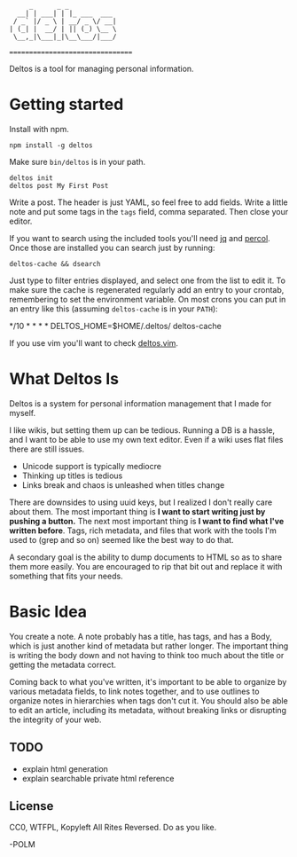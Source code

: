 
         _      _ _            
      __| | ___| | |_ ___  ___ 
     / _` |/ _ \ | __/ _ \/ __|
    | (_| |  __/ | || (_) \__ \
     \__,_|\___|_|\__\___/|___/
                               
    ===============================

Deltos is a tool for managing personal information. 

# Getting started

Install with npm.

    npm install -g deltos

Make sure `bin/deltos` is in your path. 

    deltos init
    deltos post My First Post

Write a post. The header is just YAML, so feel free to add fields. Write a
little note and put some tags in the `tags` field, comma separated. Then close
your editor. 

If you want to search using the included tools you'll need
[jq](https://stedolan.github.io/jq/) and
[percol](https://github.com/mooz/percol). Once those are installed you can
search just by running: 

    deltos-cache && dsearch

Just type to filter entries displayed, and select one from the list to edit it.
To make sure the cache is regenerated regularly add an entry to your crontab,
remembering to set the environment variable. On most crons you can put in an
entry like this (assuming `deltos-cache` is in your `PATH`): 

*/10 * * * * DELTOS_HOME=$HOME/.deltos/ deltos-cache

If you use vim you'll want to check [deltos.vim](http://github.com/polm/deltos.vim). 

# What Deltos Is

Deltos is a system for personal information management that I made for myself. 

I like wikis, but setting them up can be tedious. Running a DB is a hassle, and
I want to be able to use my own text editor.  Even if a wiki uses flat files
there are still issues.

- Unicode support is typically mediocre
- Thinking up titles is tedious
- Links break and chaos is unleashed when titles change

There are downsides to using uuid keys, but I realized I don't really care
about them. The most important thing is **I want to start writing just by
pushing a button.** The next most important thing is **I want to find what I've
written before**. Tags, rich metadata, and files that work with the tools I'm
used to (grep and so on) seemed like the best way to do that. 

A secondary goal is the ability to dump documents to HTML so as to share them
more easily. You are encouraged to rip that bit out and replace it with
something that fits your needs. 
 
# Basic Idea

You create a note. A note probably has a title, has tags, and has a Body, which
is just another kind of metadata but rather longer. The important thing is
writing the body down and not having to think too much about the title or
getting the metadata correct.

Coming back to what you've written, it's important to be able to organize by
various metadata fields, to link notes together, and to use outlines to
organize notes in hierarchies when tags don't cut it. You should also be able
to edit an article, including its metadata, without breaking links or
disrupting the integrity of your web. 

## TODO

- explain html generation
- explain searchable private html reference

## License

CC0, WTFPL, Kopyleft All Rites Reversed. Do as you like. 

-POLM
